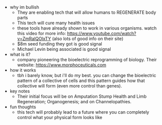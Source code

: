   * why im bullish
    * They are enabling tech that will allow humans to REGENERATE body parts
    * This tech will cure many health issues
    * these tools have already shown to work in various organisms. watch this video for more info: https://www.youtube.com/watch?v=ZmRaIQOlxTY (also lots of good info on their site)
    * $8m seed funding they got is good signal
    * Michael Levin being associated is good signal
  * what is it?
    * company pioneering the bioelectric reprogramming of biology. Their website: https://www.morphoceuticals.com
  * how it works
    * tbh i barely know, but i'll do my best. you can change the bioelectric pattern of a collective of cells and this pattern guides how that collective will form (even more control than genes).
  * key notes
    * Their initial focus will be on Amputation Stump Health and Limb Regeneration; Organogenesis; and on Channelopathies.
  * fun thoughts
    * this tech will probably lead to a future where you can completely control what your physical form looks like